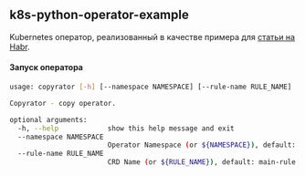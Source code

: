 k8s-python-operator-example
---------------------------
Kubernetes оператор, реализованный в качестве примера для [статьи на Habr](https://habr.com/ru/company/flant/blog/459320/).


#### Запуск оператора
```bash
usage: copyrator [-h] [--namespace NAMESPACE] [--rule-name RULE_NAME]

Copyrator - copy operator.

optional arguments:
  -h, --help            show this help message and exit
  --namespace NAMESPACE
                        Operator Namespace (or ${NAMESPACE}), default: default
  --rule-name RULE_NAME
                        CRD Name (or ${RULE_NAME}), default: main-rule
``` 
